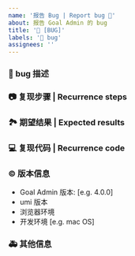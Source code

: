 ```yaml
---
name: '报告 Bug | Report bug 🐛'
about: 报告 Goal Admin 的 bug
title: '🐛 [BUG]'
labels: '🐛 bug'
assignees: ''
---
```


### 🐛 bug 描述

<!--
详细地描述 bug，让大家都能理解
Describe the bug in detail so that everyone can understand it
-->

### 📷 复现步骤 | Recurrence steps

<!--
清晰描述复现步骤，让别人也能看到问题
Clearly describe the recurrence steps so that others can see the problem
-->

### 🏞 期望结果 | Expected results

<!--
描述你原本期望看到的结果
Describe what you expected to see
-->

### 💻 复现代码 | Recurrence code

<!--
提供可复现的代码，仓库，或线上示例
Provide reproducible code, warehouse, or online examples
-->

### © 版本信息

- Goal Admin 版本: [e.g. 4.0.0]
- umi 版本
- 浏览器环境
- 开发环境 [e.g. mac OS]

### 🚑 其他信息

<!--
如截图等其他信息可以贴在这里
-->
